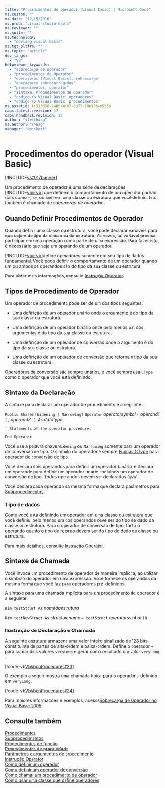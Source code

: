 ```yaml
---
title: "Procedimentos do operador (Visual Basic) | Microsoft Docs"
ms.custom: ""
ms.date: "12/15/2016"
ms.prod: "visual-studio-dev14"
ms.reviewer: ""
ms.suite: ""
ms.technology: 
  - "devlang-visual-basic"
ms.tgt_pltfrm: ""
ms.topic: "article"
dev_langs: 
  - "VB"
helpviewer_keywords: 
  - "sobrecarga de operador"
  - "procedimentos de Operador"
  - "operadores [Visual Basic], sobrecarga"
  - "operadores sobrecarregados"
  - "procedimentos, operator"
  - "sintaxe, Procedimentos de Operador"
  - "código do Visual Basic, operadores"
  - "código do Visual Basic, procedimentos"
ms.assetid: 8c513d38-246b-4fb7-8b75-29e1364e555b
caps.latest.revision: 17
caps.handback.revision: 17
author: "stevehoag"
ms.author: "shoag"
manager: "wpickett"
---
```

# Procedimentos do operador (Visual Basic)
[!INCLUDE[vs2017banner](../../../../csharp/includes/vs2017banner.md)]

Um procedimento de operador é uma série de declarações [!INCLUDE[vbprvb](../../../../csharp/programming-guide/concepts/linq/includes/vbprvb_md.md)] que definem o comportamento de um operador padrão \(tais como `*`, `<>`, ou `And`\) em uma classe ou estrutura que você definiu.  Isto também é chamado de  *sobrecarga de operador* .  
  
## Quando Definir Procedimentos de Operador  
 Quando definir uma classe ou estrutura, você pode declarar variaveis para que sejam do tipo da classe ou da estrutura.  Às vezes, tal variável precisa participar em uma operação como parte de uma expressão.  Para fazer isto, é necessário que seja um operando de um operador.  
  
 [!INCLUDE[vbprvb](../../../../csharp/programming-guide/concepts/linq/includes/vbprvb_md.md)]define operadores somente em seu tipo de dados fundamental.  Você pode definir o comportamento de um operador quando um ou ambos os operandos são do tipo da sua classe ou estrutura.  
  
 Para obter mais informações, consulte [Instrução Operator](../../../../visual-basic/language-reference/statements/operator-statement.md).  
  
## Tipos de Procedimento de Operador  
 Um operador de procedimento pode ser de um dos tipos seguintes:  
  
-   Uma definição de um operador unário onde o argumento é do tipo da sua classe ou estrutura.  
  
-   Uma definição de um operador binário onde pelo menos um dos argumentos é do tipo da sua classe ou estrutura.  
  
-   Uma definição de um operador de conversão onde o argumento é do tipo da sua classe ou estrutura.  
  
-   Uma definição de um operador de conversão que retorna o tipo da sua classe ou estrutura.  
  
 Operadores de conversão são sempre unários, e você sempre usa `CType` como o operador que você está definindo.  
  
## Sintaxe da Declaração  
 A sintaxe para declarar um operador de procedimento é a seguinte:  
  
 `Public Shared`   `[Widening | Narrowing]`   `Operator`  *operatorsymbol*  `(` *operand1*  `[,`  *operand2* `]) As`  *datatype*  
  
 `' Statements of the operator procedure.`  
  
 `End Operator`  
  
 Você usa a palavra chave  `Widening` ou  `Narrowing` somente para um operador de conversão de tipo.  O símbolo do operador é sempre [Função CType](../../../../visual-basic/language-reference/functions/ctype-function.md) para operador de conversão de tipo.  
  
 Você declara dois operandos para definir um operador binário, e declara um operando para definir um operador unário, incluindo um operador de conversão de tipo.  Todos operandos devem ser declarados `ByVal`.  
  
 Você declara cada operando da mesma forma que declara parâmetros para [Subprocedimentos](../../../../visual-basic/programming-guide/language-features/procedures/sub-procedures.md).  
  
### Tipo de dados  
 Como você está definindo um operador em uma classe ou estrutura que você definiu, pelo menos um dos operandos deve ser do tipo de dado da classe ou estrutura.  Para o operador de conversão de tipo, tanto o operando quanto o tipo de retorno devem ser do tipo de dado da classe ou estrutura.  
  
 Para mais detalhes, consulte [Instrução Operator](../../../../visual-basic/language-reference/statements/operator-statement.md).  
  
## Sintaxe de Chamada  
 Você invoca um procedimento de operador de maneira implícita, ao utilizar o simbolo do operador em uma expressão.  Você fornece os operandos da mesma forma que você faz para operadores pré\-definidos.  
  
 A sintaxe para uma chamada implícita para um procedimento de operador é a seguinte:  
  
 `Dim testStruct As`  *nomedaestrutura*  
  
 `Dim testNewStruct As`  *structurename*  `= testStruct`  *operatorsymbol*  `10`  
  
### Ilustração de Declaração e Chamada  
 A seguinte estrutura armazena uma valor inteiro sinalizado de 128 bits constituinte de partes de alta\-ordem e baixa\-ordem.  Define o operador `+` para somar dois valores  `veryLong`  e gerar como resultado um valor  `veryLong` .  
  
 [!code-vb[VbVbcnProcedures#23](../../../../visual-basic/programming-guide/language-features/procedures/codesnippet/VisualBasic/operator-procedures_1.vb)]  
  
 O exemplo a seguir mostra uma chamada típica para o operador `+` definido em  `veryLong`.  
  
 [!code-vb[VbVbcnProcedures#24](../../../../visual-basic/programming-guide/language-features/procedures/codesnippet/VisualBasic/operator-procedures_2.vb)]  
  
 Para maiores informações e exemplos, acesse[Sobrecarga de Operador no Visual Basic 2005](http://go.microsoft.com/fwlink/?LinkId=101703).  
  
## Consulte também  
 [Procedimentos](../../../../visual-basic/programming-guide/language-features/procedures/index.md)   
 [Subprocedimentos](../../../../visual-basic/programming-guide/language-features/procedures/sub-procedures.md)   
 [Procedimentos de função](../../../../visual-basic/programming-guide/language-features/procedures/function-procedures.md)   
 [Procedimentos de propriedade](../../../../visual-basic/programming-guide/language-features/procedures/property-procedures.md)   
 [Parâmetros e argumentos de procedimento](../../../../visual-basic/programming-guide/language-features/procedures/procedure-parameters-and-arguments.md)   
 [Instrução Operator](../../../../visual-basic/language-reference/statements/operator-statement.md)   
 [Como definir um operador](../Topic/How%20to:%20Define%20an%20Operator%20\(Visual%20Basic\).md)   
 [Como definir um operador de conversão](../../../../visual-basic/programming-guide/language-features/procedures/how-to-define-a-conversion-operator.md)   
 [Como chamar um procedimento de operador](../Topic/How%20to:%20Call%20an%20Operator%20Procedure%20\(Visual%20Basic\).md)   
 [Como usar uma classe que define operadores](../../../../visual-basic/programming-guide/language-features/procedures/how-to-use-a-class-that-defines-operators.md)